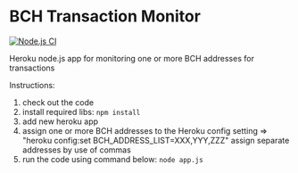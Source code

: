 # BCH Transaction Monitor

[![Node.js CI](https://github.com/laisee/BCH-tx-monitor/actions/workflows/node.js.yml/badge.svg)](https://github.com/laisee/BCH-tx-monitor/actions/workflows/node.js.yml)

Heroku node.js app for monitoring one or more BCH addresses for transactions

Instructions:

1. check out the code
2. install required libs:
   `npm install`
3. add new heroku app
4. assign one or more BCH addresses to the Heroku config setting => "heroku config:set BCH_ADDRESS_LIST=XXX,YYY,ZZZ"
   assign separate addresses by use of commas
5. run the code using command below:
   `node app.js`